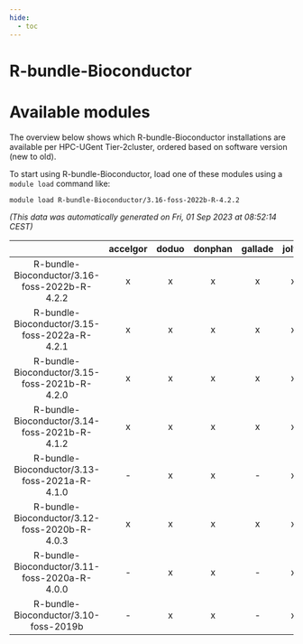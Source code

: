 ```yaml
---
hide:
  - toc
---
```


R-bundle-Bioconductor
=====================

# Available modules


The overview below shows which R-bundle-Bioconductor installations are available per HPC-UGent Tier-2cluster, ordered based on software version (new to old).

To start using R-bundle-Bioconductor, load one of these modules using a `module load` command like:

```shell
module load R-bundle-Bioconductor/3.16-foss-2022b-R-4.2.2
```

*(This data was automatically generated on Fri, 01 Sep 2023 at 08:52:14 CEST)*  

| |accelgor|doduo|donphan|gallade|joltik|skitty|swalot|victini|
| :---: | :---: | :---: | :---: | :---: | :---: | :---: | :---: | :---: |
|R-bundle-Bioconductor/3.16-foss-2022b-R-4.2.2|x|x|x|x|x|x|x|x|
|R-bundle-Bioconductor/3.15-foss-2022a-R-4.2.1|x|x|x|x|x|x|x|x|
|R-bundle-Bioconductor/3.15-foss-2021b-R-4.2.0|x|x|x|x|x|x|x|x|
|R-bundle-Bioconductor/3.14-foss-2021b-R-4.1.2|x|x|x|x|x|x|x|x|
|R-bundle-Bioconductor/3.13-foss-2021a-R-4.1.0|-|x|x|-|x|x|x|x|
|R-bundle-Bioconductor/3.12-foss-2020b-R-4.0.3|x|x|x|x|x|x|x|x|
|R-bundle-Bioconductor/3.11-foss-2020a-R-4.0.0|-|x|x|-|x|x|x|x|
|R-bundle-Bioconductor/3.10-foss-2019b|-|x|x|-|x|x|x|x|
